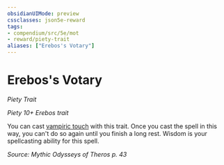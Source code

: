 ```yaml
---
obsidianUIMode: preview
cssclasses: json5e-reward
tags:
- compendium/src/5e/mot
- reward/piety-trait
aliases: ["Erebos's Votary"]
---
```

# Erebos's Votary
*Piety Trait*  

*Piety 10+ Erebos trait*

You can cast [vampiric touch](/2-Mechanics/CLI/spells/vampiric-touch.md) with this trait. Once you cast the spell in this way, you can't do so again until you finish a long rest. Wisdom is your spellcasting ability for this spell.

*Source: Mythic Odysseys of Theros p. 43*